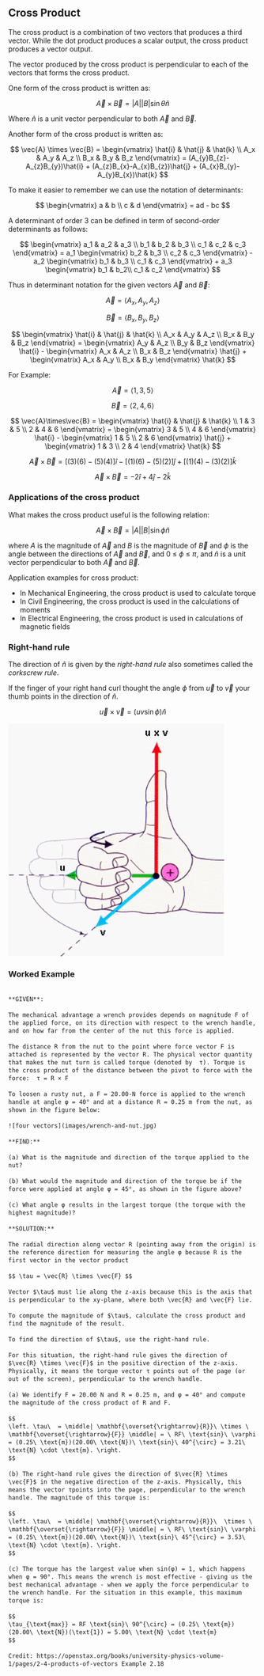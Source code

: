 ## Cross Product

The cross product is a combination of two vectors that produces a third vector. While the dot product produces a scalar output, the cross product produces a vector output.

The vector produced by the cross product is perpendicular to each of the vectors that forms the cross product. 

One form of the cross product is written as:

$$ \vec{A}\times\vec{B} =|A||B|\sin \theta\hat{n} $$

Where $\hat{n}$ is a unit vector perpendicular to both $\vec{A}$ and $\vec{B}$.

Another form of the cross product is written as:

$$
\vec{A} \times \vec{B} =
\begin{vmatrix}
    \hat{i} & \hat{j} & \hat{k} \\
    A_x & A_y & A_z \\
    B_x & B_y & B_z
\end{vmatrix} =
(A_{y}B_{z}-A_{z}B_{y})\hat{i} +
(A_{z}B_{x}-A_{x}B_{z})\hat{j} +
(A_{x}B_{y}-A_{y}B_{x})\hat{k}
$$

To make it easier to remember we can use the notation of determinants:

$$
\begin{vmatrix}
    a & b \\
    c & d
\end{vmatrix} = ad - bc
$$

A determinant of order 3 can be defined in term of second-order determinants as follows:

$$
\begin{vmatrix}
    a_1 & a_2 & a_3 \\
    b_1 & b_2 & b_3 \\
    c_1 & c_2 & c_3
\end{vmatrix} = a_1
\begin{vmatrix}
    b_2 & b_3 \\
    c_2 & c_3
\end{vmatrix} - a_2
\begin{vmatrix}
    b_1 & b_3 \\
    c_1 & c_3
\end{vmatrix} + a_3
\begin{vmatrix}
    b_1 & b_2\\
    c_1 & c_2
\end{vmatrix}
$$

Thus in determinant notation for the given vectors $\vec{A}$ and $\vec{B}$:

$$ \vec{A} = \langle A_x,A_y,A_z \rangle $$

$$ \vec{B} = \langle B_x,B_y,B_z \rangle $$

$$
\begin{vmatrix}
    \hat{i} & \hat{j} & \hat{k} \\
    A_x & A_y & A_z \\
    B_x & B_y & B_z
\end{vmatrix} =
\begin{vmatrix}
A_y & A_z \\
B_y & B_z
\end{vmatrix} \hat{i} -
\begin{vmatrix}
    A_x & A_z \\
    B_x & B_z
\end{vmatrix} \hat{j} +
\begin{vmatrix}
    A_x & A_y \\
    B_x & B_y
\end{vmatrix} \hat{k}
$$

For Example:

$$ \vec{A} = \langle 1,3,5 \rangle $$

$$ \vec{B} = \langle 2,4,6 \rangle $$

$$
\vec{A}\times\vec{B} =
\begin{vmatrix}
    \hat{i} & \hat{j} & \hat{k} \\
    1 & 3 & 5 \\
    2 & 4 & 6
\end{vmatrix} =
\begin{vmatrix}
    3 & 5 \\
    4 & 6
\end{vmatrix} \hat{i} -
\begin{vmatrix}
    1 & 5 \\
    2 & 6
\end{vmatrix} \hat{j} +
\begin{vmatrix}
    1 & 3 \\
    2 & 4
\end{vmatrix} \hat{k}
$$

$$ \vec{A}\times\vec{B} = \bigl[(3)(6)-(5)(4)\bigr]\hat{i} - \bigl[(1)(6)-(5)(2)\bigr]\hat{j} + \bigl[(1)(4)-(3)(2)\bigr]\hat{k} $$

$$ \vec{A}\times\vec{B} = -2\hat{i} + 4\hat{j} -2\hat{k} $$

### Applications of the cross product

What makes the cross product useful is the following relation:

$$ \vec{A}\times\vec{B} =|A||B|\sin \phi\hat{n} $$

where $A$ is the magnitude of $\vec{A}$ and $B$ is the magnitude of $\vec{B}$ and $\phi$ is the angle between the directions of $\vec{A}$ and $\vec{B}$, and 0 ≤ $\phi$ ≤ $\pi$, and $\hat{n}$ is a unit vector perpendicular to both $\vec{A}$ and $\vec{B}$.

Application examples for cross product:
    
 * In Mechanical Engineering, the cross product is used to calculate torque
 * In Civil Engineering, the cross product is used in the calculations of moments
 * In Electrical Engineering, the cross product is used in calculations of magnetic fields

### Right-hand rule

The direction of $\hat{n}$ is given by the _right-hand rule_ also sometimes called the _corkscrew rule_.

If the finger of your right hand curl thought the angle $\phi$ from $\vec{u}$ to $\vec{v}$ your thumb points in the direction of $\hat{n}$.

$$ \vec{u}\times\vec{v} = (uv\sin\phi)\hat{n} $$

![right hand rule](images/right-hand-rule.png)

### Worked Example

```{card} Worked Example

**GIVEN**:

The mechanical advantage a wrench provides depends on magnitude F of the applied force, on its direction with respect to the wrench handle, and on how far from the center of the nut this force is applied.

The distance R from the nut to the point where force vector F is attached is represented by the vector R. The physical vector quantity that makes the nut turn is called torque (denoted by  τ). Torque is the cross product of the distance between the pivot to force with the force:  τ = R × F

To loosen a rusty nut, a F = 20.00-N force is applied to the wrench handle at angle φ = 40° and at a distance R = 0.25 m from the nut, as shown in the figure below:

![four vectors](images/wrench-and-nut.jpg)

**FIND:**

(a) What is the magnitude and direction of the torque applied to the nut?

(b) What would the magnitude and direction of the torque be if the force were applied at angle φ = 45°, as shown in the figure above?

(c) What angle φ results in the largest torque (the torque with the highest magnitude)?
 
**SOLUTION:**

The radial direction along vector R (pointing away from the origin) is the reference direction for measuring the angle φ because R is the first vector in the vector product

$$ \tau = \vec{R} \times \vec{F} $$

Vector $\tau$ must lie along the z-axis because this is the axis that is perpendicular to the xy-plane, where both \vec{R} and \vec{F} lie.
 
To compute the magnitude of $\tau$, calculate the cross product and find the magnitude of the result. 
 
To find the direction of $\tau$, use the right-hand rule.

For this situation, the right-hand rule gives the direction of $\vec{R} \times \vec{F}$ in the positive direction of the z-axis. Physically, it means the torque vector τ points out of the page (or out of the screen), perpendicular to the wrench handle.

(a) We identify F = 20.00 N and R = 0.25 m, and φ = 40° and compute the magnitude of the cross product of R and F.

$$
\left. \tau\  = \middle| \mathbf{\overset{\rightarrow}{R}}\ \times \ \mathbf{\overset{\rightarrow}{F}} \middle| = \ RF\ \text{sin}\ \varphi = (0.25\ \text{m})(20.00\ \text{N})\ \text{sin}\ 40^{\circ} = 3.21\ \text{N} \cdot \text{m}. \right.
$$

(b) The right-hand rule gives the direction of $\vec{R} \times \vec{F}$ in the negative direction of the z-axis. Physically, this means the vector τpoints into the page, perpendicular to the wrench handle. The magnitude of this torque is:

$$
\left. \tau\  = \middle| \mathbf{\overset{\rightarrow}{R}}\  \times \ \mathbf{\overset{\rightarrow}{F}} \middle| = \ RF\ \text{sin}\ \varphi = (0.25\ \text{m})(20.00\ \text{N})\ \text{sin}\ 45^{\circ} = 3.53\ \text{N} \cdot \text{m}. \right.
$$

(c) The torque has the largest value when sin(φ) = 1, which happens when φ = 90°. This means the wrench is most effective - giving us the best mechanical advantage - when we apply the force perpendicular to the wrench handle. For the situation in this example, this maximum torque is:

$$
\tau_{\text{max}} = RF \text{sin}\ 90^{\circ} = (0.25\ \text{m})(20.00\ \text{N})(\text{1}) = 5.00\ \text{N} \cdot \text{m}
$$

Credit: https://openstax.org/books/university-physics-volume-1/pages/2-4-products-of-vectors Example 2.18

```
